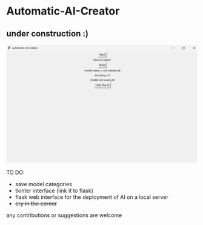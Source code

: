 # Automatic-AI-Creator

##  under construction :) 

![interface](interface.png)



TO DO:
* save model categories
* tkinter interface (link it to flask)
* flask web interface for the deployment of AI on a local server
* ~~cry in the corner~~

any contributions or suggestions are welcome 
